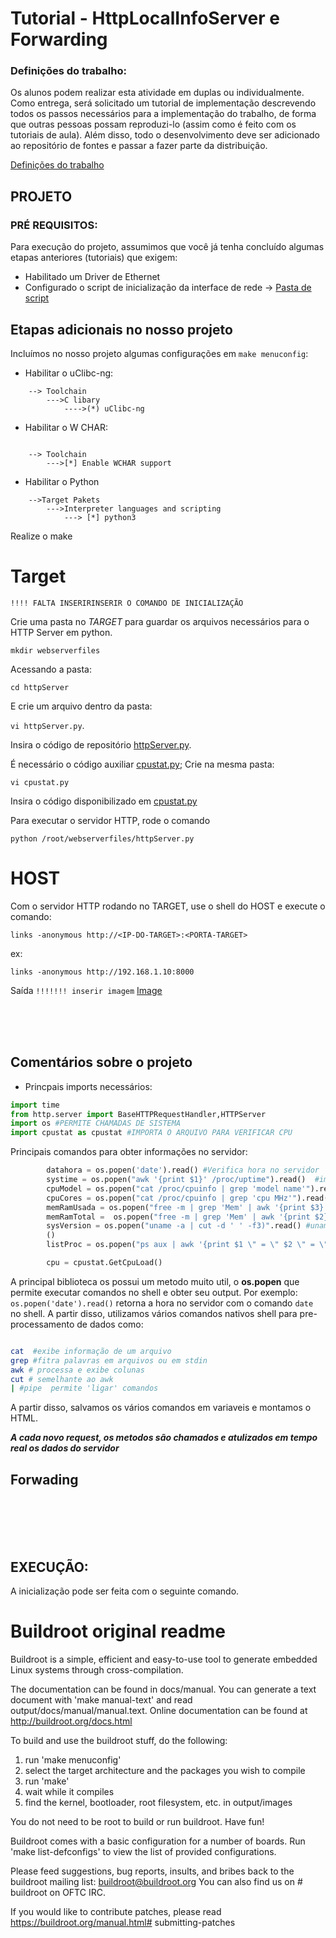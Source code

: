 # Tutorial - HttpLocalInfoServer e Forwarding
### Definições do trabalho:

Os alunos podem realizar esta atividade em duplas ou individualmente. 
Como entrega, será solicitado um tutorial de implementação descrevendo todos os passos necessários para a implementação do trabalho, de forma que outras pessoas possam reproduzi-lo (assim como é feito com os tutoriais de aula). 
Além disso, todo o desenvolvimento deve ser adicionado ao repositório de fontes e passar a fazer parte da distribuição.

[Definições do trabalho](./httpServer/tp1.pdf)

## PROJETO
### PRÉ REQUISITOS:

Para execução do projeto, assumimos que você já tenha concluído algumas etapas anteriores (tutoriais) que exigem:

* Habilitado um Driver de Ethernet
* Configurado o script de inicialização da interface de rede -> [Pasta de script](./custom-scripts/) 


## Etapas adicionais no nosso projeto
Incluímos no nosso projeto algumas configurações em ```make menuconfig```:

- Habilitar o uClibc-ng:
``` 
    --> Toolchain
        --->C libary 
            ---->(*) uClibc-ng
```
- Habilitar o W CHAR:
```

    --> Toolchain
        --->[*] Enable WCHAR support
```
- Habilitar o Python
```
    -->Target Pakets
        --->Interpreter languages and scripting
            ---> [*] python3
```
Realize o make

# Target
```!!!! FALTA INSERIRINSERIR O COMANDO DE INICIALIZAÇÃO```

Crie uma pasta no _TARGET_ para guardar os arquivos necessários para o HTTP Server em python.

``mkdir webserverfiles``

Acessando a pasta: 

``cd httpServer``

E crie um arquivo dentro da pasta:

``vi httpServer.py``.

Insira o código de repositório  [httpServer.py](./httpServer/httpServer.py). 


É necessário o código auxiliar [cpustat.py](./httpServer/cpustat.py); Crie na mesma pasta:

``vi cpustat.py``

Insira o código disponibilizado em [cpustat.py](./httpServer/cpustat.py)

Para executar o servidor HTTP, rode o comando

``python /root/webserverfiles/httpServer.py``

# HOST

Com o servidor HTTP rodando no TARGET, use o shell do HOST e execute o comando:

`` links -anonymous http://<IP-DO-TARGET>:<PORTA-TARGET> ``

ex:

`` links -anonymous http://192.168.1.10:8000 ``

Saída
``!!!!!!! inserir imagem``
[Image]()

<br/><br/><br/>
## Comentários sobre o projeto

- Princpais imports necessários:

```python
import time
from http.server import BaseHTTPRequestHandler,HTTPServer
import os #PERMITE CHAMADAS DE SISTEMA
import cpustat as cpustat #IMPORTA O ARQUIVO PARA VERIFICAR CPU
```

Principais comandos para obter informações no servidor:

```python
        datahora = os.popen('date').read() #Verifica hora no servidor
        systime = os.popen("awk '{print $1}' /proc/uptime").read()  #imprime o tempo de atividade
        cpuModel = os.popen("cat /proc/cpuinfo | grep 'model name'").read() #informações modelo de CPU
        cpuCores = os.popen("cat /proc/cpuinfo | grep 'cpu MHz'").read() # velocidade da CPU buscando filtro de CPU MHz
        memRamUsada = os.popen("free -m | grep 'Mem' | awk '{print $3}'").read() #Free exibe todos os dados de memória e awk a
        memRamTotal =  os.popen("free -m | grep 'Mem' | awk '{print $2}'").read()
        sysVersion = os.popen("uname -a | cut -d ' ' -f3)".read() #uname exibe informções do kernel e o cut 'corta' em colunas
        ()
        listProc = os.popen("ps aux | awk '{print $1 \" = \" $2 \" = \" $3 \"<br>\"}'").read()

        cpu = cpustat.GetCpuLoad()
```

A principal biblioteca os possui um metodo muito util, o **os.popen** que permite executar comandos no shell e obter seu output. Por exemplo:
```os.popen('date').read()``` retorna a hora no servidor com o comando ```date``` no shell.
A partir disso, utilizamos vários comandos nativos shell  para pre-processamento de dados como:

```bash

cat  #exibe informação de um arquivo
grep #fitra palavras em arquivos ou em stdin
awk # processa e exibe colunas
cut # semelhante ao awk
| #pipe  permite 'ligar' comandos

```

A partir disso, salvamos os vários comandos em variaveis e montamos o HTML. 

_**A cada novo request, os metodos são chamados e atulizados em tempo real os dados do servidor**_

## Forwading
<br/>
<br/>
<br/>
<br/>

## EXECUÇÃO:

A inicialização pode ser feita com o seguinte comando.


# Buildroot original readme
Buildroot is a simple, efficient and easy-to-use tool to generate embedded
Linux systems through cross-compilation.

The documentation can be found in docs/manual. You can generate a text
document with 'make manual-text' and read output/docs/manual/manual.text.
Online documentation can be found at http://buildroot.org/docs.html

To build and use the buildroot stuff, do the following:

1) run 'make menuconfig'
2) select the target architecture and the packages you wish to compile
3) run 'make'
4) wait while it compiles
5) find the kernel, bootloader, root filesystem, etc. in output/images

You do not need to be root to build or run buildroot.  Have fun!

Buildroot comes with a basic configuration for a number of boards. Run
'make list-defconfigs' to view the list of provided configurations.

Please feed suggestions, bug reports, insults, and bribes back to the
buildroot mailing list: buildroot@buildroot.org
You can also find us on # buildroot on OFTC IRC.

If you would like to contribute patches, please read
https://buildroot.org/manual.html# submitting-patches
